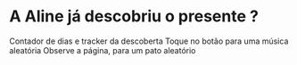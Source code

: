 # A Aline já descobriu o presente ? 

Contador de dias e tracker da descoberta
Toque no botão para uma música aleatória
Observe a página, para um pato aleatório
